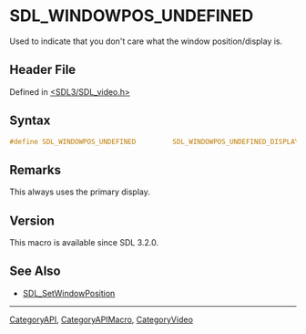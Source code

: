 # SDL_WINDOWPOS_UNDEFINED

Used to indicate that you don't care what the window position/display is.

## Header File

Defined in [<SDL3/SDL_video.h>](https://github.com/libsdl-org/SDL/blob/main/include/SDL3/SDL_video.h)

## Syntax

```c
#define SDL_WINDOWPOS_UNDEFINED         SDL_WINDOWPOS_UNDEFINED_DISPLAY(0)
```

## Remarks

This always uses the primary display.

## Version

This macro is available since SDL 3.2.0.

## See Also

- [SDL_SetWindowPosition](SDL_SetWindowPosition)

----
[CategoryAPI](CategoryAPI), [CategoryAPIMacro](CategoryAPIMacro), [CategoryVideo](CategoryVideo)

